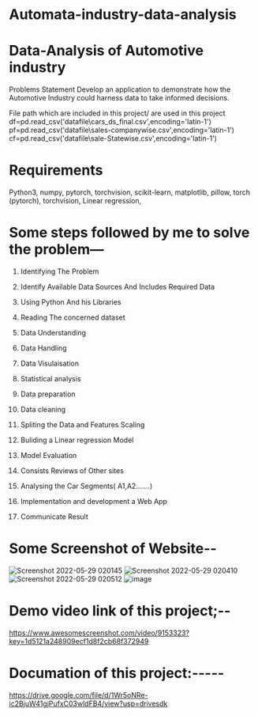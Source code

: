 # Automata-industry-data-analysis


# Data-Analysis of Automotive industry 
Problems Statement
Develop an application to demonstrate how the Automotive Industry could harness 
data to take informed decisions.

 File path which are included in this project/ are used in this project 
    df=pd.read_csv('datafile\cars_ds_final.csv',encoding='latin-1')
   pf=pd.read_csv('datafile\sales-companywise.csv',encoding='latin-1')
   cf=pd.read_csv('datafile\sale-Statewise.csv',encoding='latin-1')
   

# Requirements
Python3,
numpy,
pytorch,
torchvision,
scikit-learn,
matplotlib,
pillow,
torch (pytorch),
torchvision,
Linear regression,


# Some steps followed by me to solve the problem—

1. Identifying The Problem

2. Identify Available Data Sources And Includes Required Data 
3. Using Python And his Libraries
4. Reading The concerned dataset
5. Data Understanding 
6. Data Handling 
7. Data Visulaisation
8. Statistical analysis
9. Data preparation
10. Data cleaning 
11. Spliting the Data and Features Scaling
12. Buliding a Linear regression Model
13. Model Evaluation 
14. Consists Reviews of Other sites
15.  Analysing the Car Segments( A1,A2…….)
16. Implementation and development a Web App
17. Communicate Result

# Some Screenshot of Website--
![Screenshot 2022-05-29 020145](https://user-images.githubusercontent.com/89336758/170876102-ed9f63f6-c6ea-419f-9182-20b5f859243b.png)
![Screenshot 2022-05-29 020410](https://user-images.githubusercontent.com/89336758/170876161-d0e21cc0-2b3e-4962-a167-136ef767af7c.png)
![Screenshot 2022-05-29 020512](https://user-images.githubusercontent.com/89336758/170876166-f288bdd1-d287-46d6-bf73-8d0121748adb.png)
![image](https://user-images.githubusercontent.com/89336758/170876415-d9eff234-b36d-4163-b5f9-61b128e23936.png)




# Demo video link of this project;--

https://www.awesomescreenshot.com/video/9153323?key=1d5121a248909ecf1d8f2cb68f372949

# Documation of this project:-----
https://drive.google.com/file/d/1Wr5oNRe-ic2BjuW41gjPufxC03wldFB4/view?usp=drivesdk 
